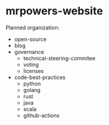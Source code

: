 # mrpowers-website

Planned organization:

* open-source
* blog
* governance
    * technical-steering-commitee
    * voting
    * licenses
* code-best-practices
    * python
    * golang
    * rust
    * java
    * scala
    * github-actions